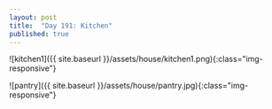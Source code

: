```yaml
---
layout: post
title:  "Day 191: Kitchen"
published: true
---
```

![kitchen1]({{ site.baseurl }}/assets/house/kitchen1.png){:class="img-responsive"}

![pantry]({{ site.baseurl }}/assets/house/pantry.jpg){:class="img-responsive"}
